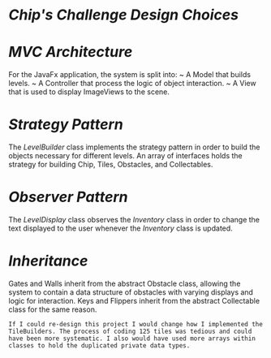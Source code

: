 *Chip's Challenge Design Choices*
=================================

*MVC Architecture*
=================
For the JavaFx application, the system is split into:
~ A Model that builds levels.
~ A Controller that process the logic of object interaction.
~ A View that is used to display ImageViews to the scene.

*Strategy Pattern*
==================
The *LevelBuilder* class implements the strategy pattern in order to build the objects necessary for different levels. An array of interfaces holds the strategy for building Chip, Tiles, Obstacles, and Collectables.

*Observer Pattern*
==================
The *LevelDisplay* class observes the *Inventory* class in order to change the text displayed to the user whenever the *Inventory* class is updated.

*Inheritance*
=============
Gates and Walls inherit from the abstract Obstacle class, allowing the system to contain a data structure of obstacles with varying displays and logic for interaction. 
Keys and Flippers inherit from the abstract Collectable class for the same reason.
~~~~~~~~~~~~~~~~~~~~~~~~~~~~~~~~~~~~~~~~~~~~~~~~~~~~~~~~~~~~~~~~~~~~~~~~~~~~~~~~~~~~~~~~~~~~~~~~~~~~~~~~~~~~~~~~~~~~~~~~~~~~
If I could re-design this project I would change how I implemented the TileBuilders. The process of coding 125 tiles was tedious and could have been more systematic. I also would have used more arrays within classes to hold the duplicated private data types. 
